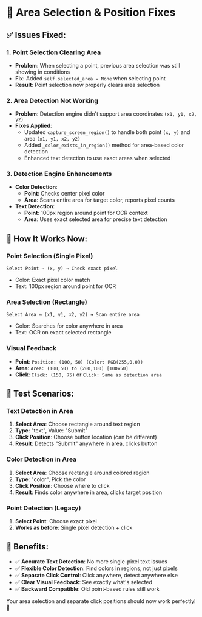 # 🔧 Area Selection & Position Fixes

## ✅ **Issues Fixed:**

### **1. Point Selection Clearing Area**
- **Problem**: When selecting a point, previous area selection was still showing in conditions
- **Fix**: Added `self.selected_area = None` when selecting point
- **Result**: Point selection now properly clears area selection

### **2. Area Detection Not Working**
- **Problem**: Detection engine didn't support area coordinates `(x1, y1, x2, y2)`
- **Fixes Applied**:
  - Updated `capture_screen_region()` to handle both point `(x, y)` and area `(x1, y1, x2, y2)`
  - Added `_color_exists_in_region()` method for area-based color detection
  - Enhanced text detection to use exact areas when selected

### **3. Detection Engine Enhancements**
- **Color Detection**:
  - **Point**: Checks center pixel color
  - **Area**: Scans entire area for target color, reports pixel counts
- **Text Detection**:
  - **Point**: 100px region around point for OCR context
  - **Area**: Uses exact selected area for precise text detection

## 🎯 **How It Works Now:**

### **Point Selection (Single Pixel)**
```
Select Point → (x, y) → Check exact pixel
```
- Color: Exact pixel color match
- Text: 100px region around point for OCR

### **Area Selection (Rectangle)**
```
Select Area → (x1, y1, x2, y2) → Scan entire area
```
- Color: Searches for color anywhere in area
- Text: OCR on exact selected rectangle

### **Visual Feedback**
- **Point**: `Position: (100, 50) (Color: RGB(255,0,0))`
- **Area**: `Area: (100,50) to (200,100) [100x50]`
- **Click**: `Click: (150, 75)` or `Click: Same as detection area`

## 🧪 **Test Scenarios:**

### **Text Detection in Area**
1. **Select Area**: Choose rectangle around text region
2. **Type**: "text", Value: "Submit"
3. **Click Position**: Choose button location (can be different)
4. **Result**: Detects "Submit" anywhere in area, clicks button

### **Color Detection in Area** 
1. **Select Area**: Choose rectangle around colored region
2. **Type**: "color", Pick the color
3. **Click Position**: Choose where to click
4. **Result**: Finds color anywhere in area, clicks target position

### **Point Detection (Legacy)**
1. **Select Point**: Choose exact pixel
2. **Works as before**: Single pixel detection + click

## 🎉 **Benefits:**
- ✅ **Accurate Text Detection**: No more single-pixel text issues
- ✅ **Flexible Color Detection**: Find colors in regions, not just pixels
- ✅ **Separate Click Control**: Click anywhere, detect anywhere else
- ✅ **Clear Visual Feedback**: See exactly what's selected
- ✅ **Backward Compatible**: Old point-based rules still work

Your area selection and separate click positions should now work perfectly! 🚀
